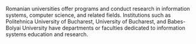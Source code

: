 Romanian universities offer programs and conduct research in information systems, computer science, and related fields. Institutions such as Politehnica University of Bucharest, University of Bucharest, and Babes-Bolyai University have departments or faculties dedicated to information systems education and research.
